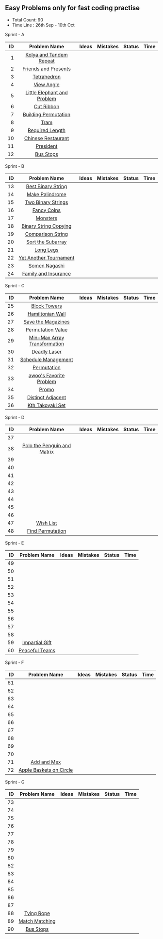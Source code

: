 ## Easy Problems only for fast coding practise

* Total Count: 90 
* Time Line : 26th Sep - 10th Oct

Sprint - A 

| ID  | Problem Name | Ideas | Mistakes |Status| Time |  
|---:|:---:|---|---|---|---|
|1|[Kolya and Tandem Repeat](https://codeforces.com/problemset/problem/443/B)||||
|2|[Friends and Presents](https://codeforces.com/problemset/problem/483/B)||||
|3|[Tetrahedron](https://codeforces.com/contest/166/problem/E)||||
|4|[View Angle](https://codeforces.com/problemset/problem/257/C)||||
|5|[Little Elephant and Problem](https://codeforces.com/problemset/problem/220/A)||||
|6|[Cut Ribbon](https://codeforces.com/problemset/problem/189/A)||||
|7|[Building Permutation](https://codeforces.com/problemset/problem/285/C)||||
|8|[Tram](https://codeforces.com/problemset/problem/116/A)||||
|9|[Required Length](https://codeforces.com/contest/1681/problem/D)||||
|10|[Chinese Restaurant](https://atcoder.jp/contests/abc268/tasks/abc268_e)||||
|11|[President](https://atcoder.jp/contests/abc317/tasks/abc317_d)||||
|12|[Bus Stops](https://atcoder.jp/contests/abc319/tasks/abc319_e)||||

Sprint - B 

| ID  | Problem Name | Ideas | Mistakes |Status| Time |  
|---:|:---:|---|---|---|---|
|13|[Best Binary String](https://codeforces.com/contest/1837/problem/C)||||
|14|[Make Palindrome](https://codeforces.com/contest/600/problem/C)||||
|15|[Two Binary Strings](https://codeforces.com/contest/1861/problem/B)||||
|16|[Fancy Coins](https://codeforces.com/contest/1860/problem/B)||||
|17|[Monsters](https://codeforces.com/contest/1849/problem/B)||||
|18|[Binary String Copying](https://codeforces.com/contest/1849/problem/C)||||
|19|[Comparison String](https://codeforces.com/contest/1837/problem/B)||||
|20|[Sort the Subarray](https://codeforces.com/contest/1821/problem/B)||||
|21|[Long Legs](https://codeforces.com/contest/1814/problem/B)||||
|22|[Yet Another Tournament](https://codeforces.com/contest/1783/problem/C)||||
|23|[Somen Nagashi](https://atcoder.jp/contests/abc320/tasks/abc320_e/editorial)||||
|24|[Family and Insurance](https://atcoder.jp/contests/abc309/tasks/abc309_e)||||

Sprint - C 

| ID  | Problem Name | Ideas | Mistakes |Status| Time |  
|---:|:---:|---|---|---|---
|25|[Block Towers](https://codeforces.com/contest/1767/problem/B)||||
|26|[Hamiltonian Wall](https://codeforces.com/contest/1766/problem/C)||||
|27|[Save the Magazines](https://codeforces.com/contest/1743/problem/C)||||
|28|[Permutation Value](https://codeforces.com/contest/1743/problem/B)||||
|29|[Min-Max Array Transformation](https://codeforces.com/contest/1721/problem/C)||||
|30|[Deadly Laser](https://codeforces.com/contest/1721/problem/B)||||
|31|[Schedule Management](https://codeforces.com/contest/1701/problem/C)||||
|32|[Permutation](https://codeforces.com/contest/1701/problem/B)||||
|33|[awoo's Favorite Problem](https://codeforces.com/contest/1697/problem/C)||||
|34|[Promo](https://codeforces.com/contest/1697/problem/B)||||
|35|[Distinct Adjacent](https://atcoder.jp/contests/abc307/tasks/abc307_e)||||
|36|[Kth Takoyaki Set](https://atcoder.jp/contests/abc297/tasks/abc297_e)||||

Sprint - D 

| ID  | Problem Name | Ideas | Mistakes |Status| Time |  
|---:|:---:|---|---|---|---
|37|[]()||||
|38|[Polo the Penguin and Matrix](https://codeforces.com/problemset/problem/289/B)||||
|39|[]()||||
|40|[]()||||
|41|[]()||||
|42|[]()||||
|43|[]()||||
|44|[]()||||
|45|[]()||||
|46|[]()||||
|47|[Wish List](https://atcoder.jp/contests/abc288/tasks/abc288_e)||||
|48|[Find Permutation](https://atcoder.jp/contests/abc291/tasks/abc291_e)||||

Sprint - E 

| ID  | Problem Name | Ideas | Mistakes |Status| Time |  
|---:|:---:|---|---|---|---
|49|[]()||||
|50|[]()||||
|51|[]()||||
|52|[]()||||
|53|[]()||||
|54|[]()||||
|55|[]()||||
|56|[]()|||
|57|[]()||||
|58|[]()||||
|59|[Impartial Gift](https://atcoder.jp/contests/abc302/tasks/abc302_d)||||
|60|[Peaceful Teams](https://atcoder.jp/contests/abc310/tasks/abc310_d)||||

Sprint - F 

| ID  | Problem Name | Ideas | Mistakes |Status| Time |  
|---:|:---:|---|---|---|---
|61|[]()||||
|62|[]()||||
|63|[]()||||
|64|[]()||||
|65|[]()||||
|66|[]()||||
|67|[]()||||
|68|[]()||||
|69|[]()||||
|70|[]()||||
|71|[Add and Mex](https://atcoder.jp/contests/abc272/tasks/abc272_e)||||
|72|[Apple Baskets on Circle](https://atcoder.jp/contests/abc270/tasks/abc270_e)||||

Sprint - G 

| ID  | Problem Name | Ideas | Mistakes |Status| Time |  
|---:|:---:|---|---|---|---
|73|[]()||||
|74|[]()||||
|75|[]()||||
|76|[]()||||
|77|[]()||||
|78|[]()||||
|79|[]()||||
|80|[]()||||
|82|[]()||||
|83|[]()||||
|84|[]()||||
|85|[]()||||
|86|[]()||||
|87|[]()||||
|88|[Tying Rope](https://atcoder.jp/contests/abc293/tasks/abc293_d)||||
|89|[Match Matching](https://atcoder.jp/contests/abc118/tasks/abc118_d)||||
|90|[Bus Stops](https://atcoder.jp/contests/abc319/tasks/abc319_e)||||
